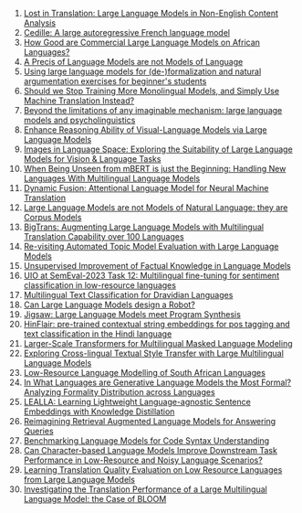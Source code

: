 1. [Lost in Translation: Large Language Models in Non-English Content
  Analysis](http://arxiv.org/abs/2306.07377v1)
2. [Cedille: A large autoregressive French language model](http://arxiv.org/abs/2202.03371v1)
3. [How Good are Commercial Large Language Models on African Languages?](http://arxiv.org/abs/2305.06530v1)
4. [A Precis of Language Models are not Models of Language](http://arxiv.org/abs/2205.07634v1)
5. [Using large language models for (de-)formalization and natural
  argumentation exercises for beginner's students](http://arxiv.org/abs/2304.06186v1)
6. [Should we Stop Training More Monolingual Models, and Simply Use Machine
  Translation Instead?](http://arxiv.org/abs/2104.10441v1)
7. [Beyond the limitations of any imaginable mechanism: large language
  models and psycholinguistics](http://arxiv.org/abs/2303.00077v1)
8. [Enhance Reasoning Ability of Visual-Language Models via Large Language
  Models](http://arxiv.org/abs/2305.13267v1)
9. [Images in Language Space: Exploring the Suitability of Large Language
  Models for Vision & Language Tasks](http://arxiv.org/abs/2305.13782v1)
10. [When Being Unseen from mBERT is just the Beginning: Handling New
  Languages With Multilingual Language Models](http://arxiv.org/abs/2010.12858v2)
11. [Dynamic Fusion: Attentional Language Model for Neural Machine
  Translation](http://arxiv.org/abs/1909.04879v1)
12. [Large Language Models are not Models of Natural Language: they are
  Corpus Models](http://arxiv.org/abs/2112.07055v2)
13. [BigTrans: Augmenting Large Language Models with Multilingual Translation
  Capability over 100 Languages](http://arxiv.org/abs/2305.18098v1)
14. [Re-visiting Automated Topic Model Evaluation with Large Language Models](http://arxiv.org/abs/2305.12152v1)
15. [Unsupervised Improvement of Factual Knowledge in Language Models](http://arxiv.org/abs/2304.01597v1)
16. [UIO at SemEval-2023 Task 12: Multilingual fine-tuning for sentiment
  classification in low-resource languages](http://arxiv.org/abs/2304.14189v1)
17. [Multilingual Text Classification for Dravidian Languages](http://arxiv.org/abs/2112.01705v1)
18. [Can Large Language Models design a Robot?](http://arxiv.org/abs/2303.15324v1)
19. [Jigsaw: Large Language Models meet Program Synthesis](http://arxiv.org/abs/2112.02969v1)
20. [HinFlair: pre-trained contextual string embeddings for pos tagging and
  text classification in the Hindi language](http://arxiv.org/abs/2101.06949v1)
21. [Larger-Scale Transformers for Multilingual Masked Language Modeling](http://arxiv.org/abs/2105.00572v1)
22. [Exploring Cross-lingual Textual Style Transfer with Large Multilingual
  Language Models](http://arxiv.org/abs/2206.02252v1)
23. [Low-Resource Language Modelling of South African Languages](http://arxiv.org/abs/2104.00772v1)
24. [In What Languages are Generative Language Models the Most Formal?
  Analyzing Formality Distribution across Languages](http://arxiv.org/abs/2302.12299v1)
25. [LEALLA: Learning Lightweight Language-agnostic Sentence Embeddings with
  Knowledge Distillation](http://arxiv.org/abs/2302.08387v1)
26. [Reimagining Retrieval Augmented Language Models for Answering Queries](http://arxiv.org/abs/2306.01061v1)
27. [Benchmarking Language Models for Code Syntax Understanding](http://arxiv.org/abs/2210.14473v1)
28. [Can Character-based Language Models Improve Downstream Task Performance
  in Low-Resource and Noisy Language Scenarios?](http://arxiv.org/abs/2110.13658v1)
29. [Learning Translation Quality Evaluation on Low Resource Languages from
  Large Language Models](http://arxiv.org/abs/2302.03491v1)
30. [Investigating the Translation Performance of a Large Multilingual
  Language Model: the Case of BLOOM](http://arxiv.org/abs/2303.01911v2)
